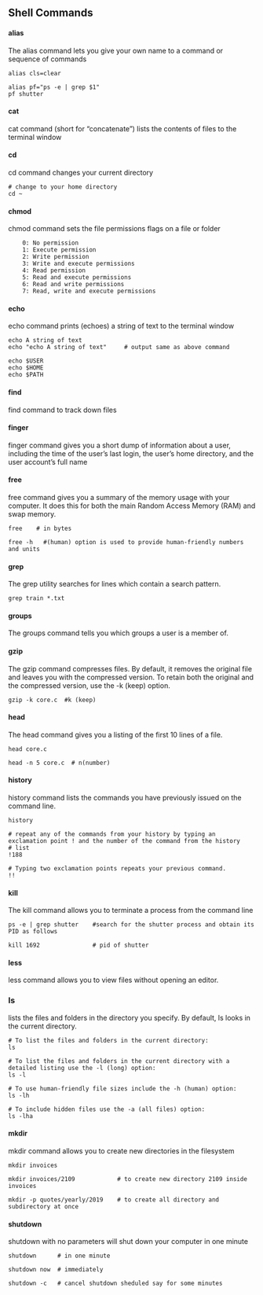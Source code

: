 ## Shell Commands


#### alias

The alias command lets you give your own name to a command or sequence of commands
```
alias cls=clear

alias pf="ps -e | grep $1"
pf shutter
```

#### cat
cat command (short for “concatenate”) lists the contents of files to the terminal window

#### cd
cd command changes your current directory
```
# change to your home directory
cd ~
```
#### chmod
chmod command sets the file permissions flags on a file or folder
```
    0: No permission 
    1: Execute permission
    2: Write permission
    3: Write and execute permissions
    4: Read permission
    5: Read and execute permissions
    6: Read and write permissions
    7: Read, write and execute permissions
```
#### echo
echo command prints (echoes) a string of text to the terminal window
```
echo A string of text
echo "echo A string of text"     # output same as above command

echo $USER
echo $HOME
echo $PATH
```

#### find
find command to track down files

#### finger
finger command gives you a short dump of information about a user, including the time of the user’s last login, the user’s home directory, and the user account’s full name

#### free
free command gives you a summary of the memory usage with your computer. It does this for both the main Random Access Memory (RAM) and swap memory.
```
free    # in bytes

free -h   #(human) option is used to provide human-friendly numbers and units

```

#### grep
The grep utility searches for lines which contain a search pattern.
```
grep train *.txt
```

#### groups
The groups command tells you which groups a user is a member of.

#### gzip
The gzip command compresses files. 
By default, it removes the original file and leaves you with the compressed version. 
To retain both the original and the compressed version, use the -k (keep) option.
```
gzip -k core.c  #k (keep)
```

#### head
The head command gives you a listing of the first 10 lines of a file.
```
head core.c

head -n 5 core.c  # n(number)
```

#### history
history command lists the commands you have previously issued on the command line.
```
history

# repeat any of the commands from your history by typing an exclamation point ! and the number of the command from the history
# list
!188

# Typing two exclamation points repeats your previous command.
!!
```

#### kill
The kill command allows you to terminate a process from the command line
```
ps -e | grep shutter    #search for the shutter process and obtain its PID as follows

kill 1692               # pid of shutter

```
#### less
less command allows you to view files without opening an editor.

### ls
lists the files and folders in the directory you specify. By default, ls looks in the current directory.
```
# To list the files and folders in the current directory:
ls

# To list the files and folders in the current directory with a detailed listing use the -l (long) option:
ls -l

# To use human-friendly file sizes include the -h (human) option:
ls -lh

# To include hidden files use the -a (all files) option:
ls -lha

```

#### mkdir
mkdir command allows you to create new directories in the filesystem
```
mkdir invoices

mkdir invoices/2109            # to create new directory 2109 inside invoices

mkdir -p quotes/yearly/2019    # to create all directory and subdirectory at once
```

#### shutdown
shutdown with no parameters will shut down your computer in one minute
```
shutdown      # in one minute

shutdown now  # immediately

shutdown -c   # cancel shutdown sheduled say for some minutes
```
